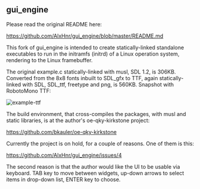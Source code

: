 ## gui_engine

Please read the original README here:

https://github.com/AlxHnr/gui_engine/blob/master/README.md

This fork of gui_engine is intended to create statically-linked standalone executables to run in the initramfs (initrd) of a Linux operation system, rendering to the Linux framebuffer.

The original example.c statically-linked with musl, SDL 1.2, is 306KB.
Converted from the 8x8 fonts inbuilt to SDL_gfx to TTF, again statically-linked with SDL, SDL_ttf, freetype and png, is 560KB. Snapshot with RobotoMono TTF:

![example-ttf](https://github.com/bkauler/gui_engine/example-ttf.png)

The build environment, that cross-compiles the packages, with musl and static libraries, is at the author's oe-qky-kirkstone project:

https://github.com/bkauler/oe-qky-kirkstone

Currently the project is on hold, for a couple of reasons. One of them is this:

https://github.com/AlxHnr/gui_engine/issues/4

The second reason is that the author would like the UI to be usable via keyboard. TAB key to move between widgets, up-down arrows to select items in drop-down list, ENTER key to choose.
